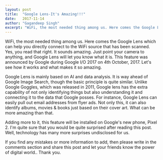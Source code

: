 ```yaml
---
layout: post
title:  "Google Lens-It's Amazing!!!"
date:   2017-11-14
author: "Gagandeep Singh"
excerpt: "WiFi, the most needed thing among us. Here comes the Google Lens which can help you directly connect to the WiFi source that has been scanned."
---
```


WiFi, the most needed thing among us. Here comes the Google Lens which can help you directly connect to the WiFi source that has been scanned. Yes, you read that right. It sounds amazing. Just point your camera to anything, and Google Lens will let you know what it is. This feature was announced by Google during Google I/O 2017 on 4th October, 2017. Let's see how it works and what makes it so amazing.

Google Lens is mainly based on AI and data analysis. It is way ahead of Google Image Search, though the basic principle is quite similar. Unlike Google Goggles, which was released in 2011, Google lens has the extra capability of not only identifying things but also understanding it and connecting it to the data that Google posses. For instance, Google Lens can easily pull out email addresses from flyer ads. Not only this, it can also identify albums, movies & books just based on their cover art. What can be more amazing than that.

Adding more to it, this feature will be installed on Google's new phone, Pixel 2.
I'm quite sure that you would be quite surprised after reading this post. Well, technology has many more surprises undisclosed for us.

If you find any mistakes or more information to add, then please write in the comments section and share this post and let your friends know the power of digital world..
Thank you.
